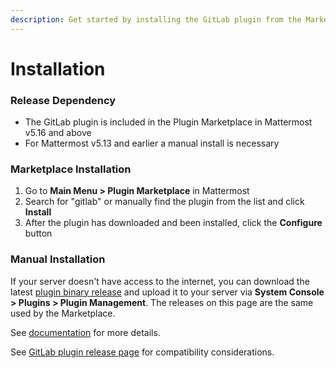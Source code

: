 ```yaml
---
description: Get started by installing the GitLab plugin from the Marketplace
---
```


# Installation

### Release Dependency

* The GitLab plugin is included in the Plugin Marketplace in Mattermost v5.16 and above
* For Mattermost v5.13 and earlier a manual install is necessary

### Marketplace Installation

1. Go to **Main Menu &gt; Plugin Marketplace** in Mattermost
2. Search for "gitlab" or manually find the plugin from the list and click **Install**
3. After the plugin has downloaded and been installed, click the **Configure** button

### Manual Installation

If your server doesn't have access to the internet, you can download the latest [plugin binary release](https://github.com/mattermost/mattermost-plugin-gitlab/releases) and upload it to your server via **System Console > Plugins &gt; Plugin Management**. The releases on this page are the same used by the Marketplace. 

See [documentation](https://docs.mattermost.com/administration/plugins.html#set-up-guide) for more details.

See [GitLab plugin release page](https://github.com/mattermost/mattermost-plugin-gitlab/releases) for compatibility considerations.

